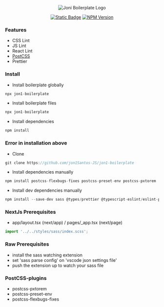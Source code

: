 <div align="center">

<img src="https://i.ibb.co/4jsL4w2/logo.png" alt="Joni Boilerplate Logo" />

</div>

<div align="center">

[![Static Badge](https://img.shields.io/badge/LICENSE-MIT-green?style=for-the-badge)](https://github.com/jon1Santos-JS/jon1-boilerplate/blob/master/LICENSE)
[![NPM Version](https://img.shields.io/npm/v/jon1-boilerplate?style=for-the-badge)](https://www.npmjs.com/package/jon1-boilerplate)

</div>

### Features

* CSS Lint
* JS Lint
* React Lint
* [PostCSS](https://postcss.org/)
* Prettier

### Install

* Install boilerplate globally
```javascript
npx jon1-boilerplate
```

* Install boilerplate files
```javascript
npx jon1-boilerplate
```

* Install dependencies
```javascript
npm install
```

### Error in installation above
* Clone
```javascript
git clone https://github.com/jon1Santos-JS/jon1-boilerplate
```
* Install dependencies manually
```javascript
npm install postcss-flexbugs-fixes postcss-preset-env postcss-pxtorem
```
* Install dev dependencies manually
```javascript
npm install --save-dev sass @types/prettier @typescript-eslint/eslint-plugin @typescript-eslint/parser eslint-config-prettier eslint-plugin-prettier eslint-plugin-react-hooks prettier stylelint stylelint-config-sass-guidelines stylelint-config-standard-scss stylelint-order stylelint-prettier
```

### NextJs Prerequisites
* app/layout.tsx (next/app) / pages/_app.tsx (next/page)
```javascript
import '../../styles/sass/index.scss';
```


### Raw Prerequisites

* install the sass watching extension
* set 'sass parse config' on 'vscode json settings file'
* push the extension up to watch your sass file

### PostCSS-plugins

* postcss-pxtorem
* postcss-preset-env
* postcss-flexbugs-fixes


